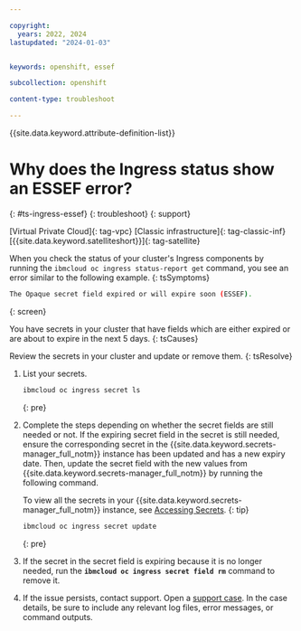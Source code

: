 ```yaml
---

copyright: 
  years: 2022, 2024
lastupdated: "2024-01-03"


keywords: openshift, essef

subcollection: openshift

content-type: troubleshoot

---
```


{{site.data.keyword.attribute-definition-list}}



# Why does the Ingress status show an ESSEF error?
{: #ts-ingress-essef}
{: troubleshoot}
{: support}

[Virtual Private Cloud]{: tag-vpc} [Classic infrastructure]{: tag-classic-inf} [{{site.data.keyword.satelliteshort}}]{: tag-satellite}

When you check the status of your cluster's Ingress components by running the `ibmcloud oc ingress status-report get` command, you see an error similar to the following example.
{: tsSymptoms}

```sh
The Opaque secret field expired or will expire soon (ESSEF).
```
{: screen}

You have secrets in your cluster that have fields which are either expired or are about to expire in the next 5 days.
{: tsCauses}


Review the secrets in your cluster and update or remove them.
{: tsResolve}

1. List your secrets.
    ```sh
    ibmcloud oc ingress secret ls
    ```
    {: pre}

1. Complete the steps depending on whether the secret fields are still needed or not. If the expiring secret field in the secret is still needed, ensure the corresponding secret in the {{site.data.keyword.secrets-manager_full_notm}} instance has been updated and has a new expiry date. Then, update the secret field with the new values from {{site.data.keyword.secrets-manager_full_notm}} by running the following command.

    To view all the secrets in your {{site.data.keyword.secrets-manager_full_notm}} instance, see [Accessing Secrets](/docs/secrets-manager?topic=secrets-manager-access-secrets&interface=ui#get-secret-value-ui).
    {: tip}

    ```sh
    ibmcloud oc ingress secret update
    ```
    {: pre}

1. If the secret in the secret field is expiring because it is no longer needed, run the **`ibmcloud oc ingress secret field rm`** command to remove it.

1. If the issue persists, contact support. Open a [support case](/docs/get-support?topic=get-support-using-avatar). In the case details, be sure to include any relevant log files, error messages, or command outputs.



